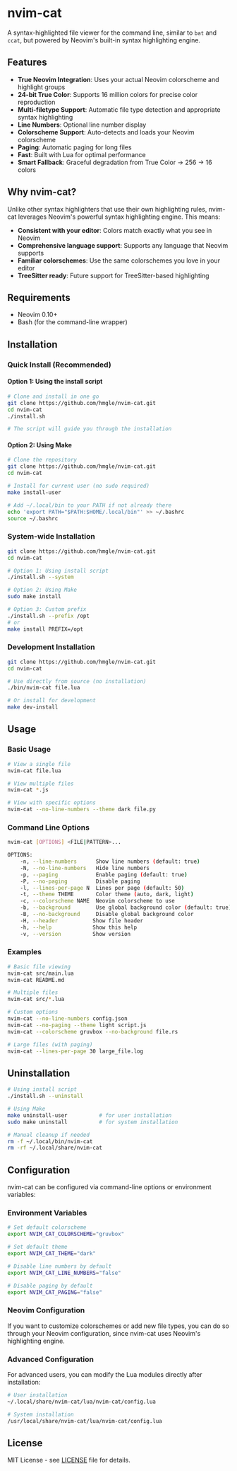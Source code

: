 # nvim-cat

A syntax-highlighted file viewer for the command line, similar to `bat` and `ccat`, but powered by Neovim's built-in syntax highlighting engine.

## Features

- **True Neovim Integration**: Uses your actual Neovim colorscheme and highlight groups
- **24-bit True Color**: Supports 16 million colors for precise color reproduction
- **Multi-filetype Support**: Automatic file type detection and appropriate syntax highlighting
- **Line Numbers**: Optional line number display
- **Colorscheme Support**: Auto-detects and loads your Neovim colorscheme
- **Paging**: Automatic paging for long files
- **Fast**: Built with Lua for optimal performance
- **Smart Fallback**: Graceful degradation from True Color → 256 → 16 colors

## Why nvim-cat?

Unlike other syntax highlighters that use their own highlighting rules, nvim-cat leverages Neovim's powerful syntax highlighting engine. This means:

- **Consistent with your editor**: Colors match exactly what you see in Neovim
- **Comprehensive language support**: Supports any language that Neovim supports
- **Familiar colorschemes**: Use the same colorschemes you love in your editor
- **TreeSitter ready**: Future support for TreeSitter-based highlighting

## Requirements

- Neovim 0.10+
- Bash (for the command-line wrapper)

## Installation

### Quick Install (Recommended)

#### Option 1: Using the install script

```bash
# Clone and install in one go
git clone https://github.com/hmgle/nvim-cat.git
cd nvim-cat
./install.sh

# The script will guide you through the installation
```

#### Option 2: Using Make

```bash
# Clone the repository
git clone https://github.com/hmgle/nvim-cat.git
cd nvim-cat

# Install for current user (no sudo required)
make install-user

# Add ~/.local/bin to your PATH if not already there
echo 'export PATH="$PATH:$HOME/.local/bin"' >> ~/.bashrc
source ~/.bashrc
```

### System-wide Installation

```bash
git clone https://github.com/hmgle/nvim-cat.git
cd nvim-cat

# Option 1: Using install script
./install.sh --system

# Option 2: Using Make
sudo make install

# Option 3: Custom prefix
./install.sh --prefix /opt
# or
make install PREFIX=/opt
```

### Development Installation

```bash
git clone https://github.com/hmgle/nvim-cat.git
cd nvim-cat

# Use directly from source (no installation)
./bin/nvim-cat file.lua

# Or install for development
make dev-install
```

## Usage

### Basic Usage

```bash
# View a single file
nvim-cat file.lua

# View multiple files
nvim-cat *.js

# View with specific options
nvim-cat --no-line-numbers --theme dark file.py
```

### Command Line Options

```bash
nvim-cat [OPTIONS] <FILE|PATTERN>...

OPTIONS:
    -n, --line-numbers      Show line numbers (default: true)
    -N, --no-line-numbers   Hide line numbers
    -p, --paging            Enable paging (default: true)
    -P, --no-paging         Disable paging
    -l, --lines-per-page N  Lines per page (default: 50)
    -t, --theme THEME       Color theme (auto, dark, light)
    -c, --colorscheme NAME  Neovim colorscheme to use
    -b, --background        Use global background color (default: true)
    -B, --no-background     Disable global background color
    -H, --header           Show file header
    -h, --help             Show this help
    -v, --version          Show version
```

### Examples

```bash
# Basic file viewing
nvim-cat src/main.lua
nvim-cat README.md

# Multiple files
nvim-cat src/*.lua

# Custom options
nvim-cat --no-line-numbers config.json
nvim-cat --no-paging --theme light script.js
nvim-cat --colorscheme gruvbox --no-background file.rs

# Large files (with paging)
nvim-cat --lines-per-page 30 large_file.log
```

## Uninstallation

```bash
# Using install script
./install.sh --uninstall

# Using Make
make uninstall-user          # for user installation
sudo make uninstall          # for system installation

# Manual cleanup if needed
rm -f ~/.local/bin/nvim-cat
rm -rf ~/.local/share/nvim-cat
```

## Configuration

nvim-cat can be configured via command-line options or environment variables:

### Environment Variables

```bash
# Set default colorscheme
export NVIM_CAT_COLORSCHEME="gruvbox"

# Set default theme
export NVIM_CAT_THEME="dark"

# Disable line numbers by default
export NVIM_CAT_LINE_NUMBERS="false"

# Disable paging by default
export NVIM_CAT_PAGING="false"
```

### Neovim Configuration

If you want to customize colorschemes or add new file types, you can do so through your Neovim configuration, since nvim-cat uses Neovim's highlighting engine.

### Advanced Configuration

For advanced users, you can modify the Lua modules directly after installation:

```bash
# User installation
~/.local/share/nvim-cat/lua/nvim-cat/config.lua

# System installation
/usr/local/share/nvim-cat/lua/nvim-cat/config.lua
```

## License

MIT License - see [LICENSE](LICENSE) file for details.
